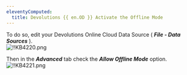 ```yaml
---
eleventyComputed:
  title: Devolutions {{ en.OD }} Activate the Offline Mode
---
```

To do so, edit your Devolutions Online Cloud Data Source ( ***File - Data Sources*** ).  
![!!KB4220.png](https://webdevolutions.azureedge.net/docs/en/kb/KB4220.png)  

Then in the ***Advanced*** tab check the ***Allow Offline Mode*** option.  
![!!KB4221.png](https://webdevolutions.azureedge.net/docs/en/kb/KB4221.png)
